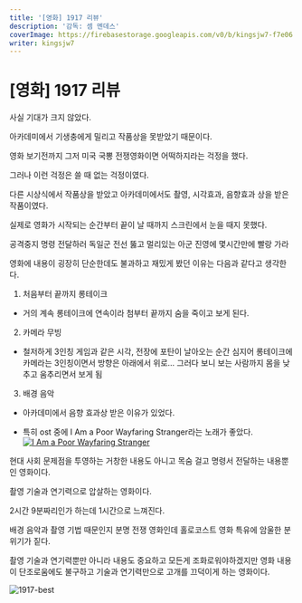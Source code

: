 ```yaml
---
title: '[영화] 1917 리뷰'
description: '감독: 셈 멘데스'
coverImage: https://firebasestorage.googleapis.com/v0/b/kingsjw7-f7e06.appspot.com/o/images%2Fmovie%2F1917%2F1917.jpeg?alt=media&token=39419552-f2dc-45b6-a43a-3f73f3185d8a
writer: kingsjw7
---
```


# [영화] 1917 리뷰

사실 기대가 크지 않았다.

아카데미에서 기생충에게 밀리고 작품상을 못받았기 때문이다.

영화 보기전까지 그저 미국 국뽕 전쟁영화이면 어떡하지라는 걱정을 했다.

그러나 이런 걱정은 쓸 때 없는 걱정이였다.

다른 시상식에서 작품상을 받았고 아카데미에서도 촬영, 시각효과, 음향효과 상을 받은 작품이였다.

실제로 영화가 시작되는 순간부터 끝이 날 때까지 스크린에서 눈을 때지 못했다.

공격중지 명령 전달하러 독일군 전선 뚫고 멀리있는 아군 진영에 몇시간만에 빨랑 가라

영화에 내용이 굉장히 단순한데도 불과하고 재밌게 봤던 이유는 다음과 같다고 생각한다.

1. 처음부터 끝까지 롱테이크
- 거의 계속 롱테이크에 연속이라 첨부터 끝까지 숨을 죽이고 보게 된다.

2. 카메라 무빙
- 철저하게 3인칭 게임과 같은 시각, 전장에 포탄이 날아오는 순간 심지어 롱테이크에 카메라는 3인칭이면서 방향은 아래에서 위로... 그러다 보니 보는 사람까지 몸을 낮추고 움추리면서 보게 됨

3. 배경 음악
- 아카데미에서 음향 효과상 받은 이유가 있었다.

- 특히 ost 중에 I Am a Poor Wayfaring Stranger라는 노래가 좋았다.
[![I Am a Poor Wayfaring Stranger](https://img.youtube.com/vi/tcsb_5Jaucs/0.jpg)](https://youtu.be/fp7mdSMNQB0)

현대 사회 문제점을 투영하는 거창한 내용도 아니고 목숨 걸고 명령서 전달하는 내용뿐인 영화이다.

촬영 기술과 연기력으로 압살하는 영화이다.

2시간 9분짜리인가 하는데 1시간으로 느껴진다.

배경 음악과 촬영 기법 때문인지 분명 전쟁 영화인데 홀로코스트 영화 특유에 암울한 분위기가 짙다.

촬영 기술과 연기력뿐만 아니라 내용도 중요하고 모든게 조화로워야하겠지만 영화 내용이 단조로움에도 불구하고 기술과 연기력만으로 고개를 끄덕이게 하는 영화이다.

![1917-best](https://firebasestorage.googleapis.com/v0/b/kingsjw7-f7e06.appspot.com/o/images%2Fmovie%2F1917%2F1917-best.gif?alt=media&token=32b2b9d9-14af-4775-aa0b-fbd067f8cf72)